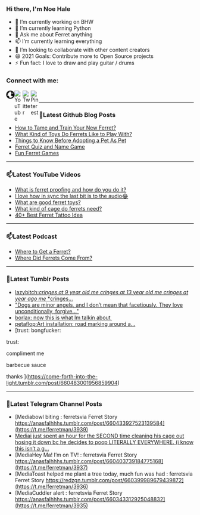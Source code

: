 ### Hi there, I'm Noe Hale

- 🔭 I’m currently working on BHW
- 🌱 I’m currently learning Python
- 💬 Ask me about Ferret anything
- 📫 I’m currently learning everything
- 🔭 I’m looking to collaborate with other content creators
- 😄 2021 Goals: Contribute more to Open Source projects
- ⚡ Fun fact: I love to draw and play guitar / drums

### Connect with me:

[<img align="left" alt="ferretvoice.com" width="22px" src="https://raw.githubusercontent.com/iconic/open-iconic/master/svg/globe.svg" />](https://ferretvoice.com)
[<img align="left" alt="YouTube" width="22px" src="https://cdn.jsdelivr.net/npm/simple-icons@v3/icons/youtube.svg" />](https://www.youtube.com/channel/UCk665XTfaMLVwFVWUmgnDiw)
[<img align="left" alt="Twitter" width="22px" src="https://cdn.jsdelivr.net/npm/simple-icons@v3/icons/twitter.svg" />](https://twitter.com/voiceferret)
[<img align="left" alt="Pinterest" width="22px" src="https://cdn.jsdelivr.net/npm/simple-icons@v3/icons/pinterest.svg" />](https://www.pinterest.com/voiceferret/)

<br />

---
### 🔭Latest Github Blog Posts
<!-- GITHUB:START -->
- [How to Tame and Train Your New Ferret?](http://noehale.github.io/how-to-tame-and-train-your-new-ferret/)
- [What Kind of Toys Do Ferrets Like to Play With?](http://noehale.github.io/what-kind-of-toys-do-ferrets-like-to-play-with/)
- [Things to Know Before Adopting a Pet As Pet](http://noehale.github.io/things-to-know-before-adopting-a-pet-as-pet/)
- [Ferret Quiz and Name Game](http://noehale.github.io/ferret-quiz/)
- [Fun Ferret Games](http://noehale.github.io/fun-ferret-games/)
<!-- GITHUB:END -->
---
### 📫Latest YouTube Videos

<!-- YOUTUBE:START -->
- [What is ferret proofing and how do you do it?](https://www.youtube.com/watch?v=81Syh_DJBQQ)
- [I love how in sync the last bit is to the audio😂](https://www.youtube.com/watch?v=WHBeGHwSlGY)
- [What are good ferret toys?](https://www.youtube.com/watch?v=tPxRilBzc0s)
- [What kind of cage do ferrets need?](https://www.youtube.com/watch?v=xzz6hC3sR5A)
- [40+ Best Ferret Tattoo Idea](https://www.youtube.com/watch?v=KIKqduR6Xcs)
<!-- YOUTUBE:END -->

---
### 📫Latest Podcast

<!-- PODCAST:START -->
- [Where to Get a Ferret?](https://anchor.fm/ferretvoice/episodes/Where-to-Get-a-Ferret-erurfu)
- [Where Did Ferrets Come From?](https://anchor.fm/ferretvoice/episodes/Where-Did-Ferrets-Come-From-eruq8g)
<!-- PODCAST:END -->
---
### 📝Latest Tumblr Posts

<!-- TUMBLR:START -->
- [lazybitch:*cringes at 9 year old me*
*cringes at 13 year old me*
*cringes at year ago me*
*cringes...](https://come-forth-into-the-light.tumblr.com/post/660596322654633984)
- ["Dogs are minor angels, and I don’t mean that facetiously. They love unconditionally, forgive..."](https://come-forth-into-the-light.tumblr.com/post/660573634201534464)
- [borlax:
now this is what Im talkin about 
](https://come-forth-into-the-light.tumblr.com/post/660528321373798400)
- [petaflop:Art installation: road marking around a...](https://come-forth-into-the-light.tumblr.com/post/660505698416869376)
- [trust:
bongfucker:

trust:

compliment me

barbecue sauce

thanks
](https://come-forth-into-the-light.tumblr.com/post/660483001956859904)
<!-- TUMBLR:END -->
---
### 📝Latest Telegram Channel Posts

<!-- TELEGRAM:START -->
- [Mediabowl biting : ferretsvia Ferret Story https://anasfalhhhs.tumblr.com/post/660433927523139584](https://t.me/ferretman/3939)
- [Mediai just spent an hour for the SECOND time cleaning his cage out hosing it down bc he decides to poop LITERALLY EVERYWHERE. (i know this isn’t a g...](https://t.me/ferretman/3938)
- [MediaHey Ma! I’m on TV! : ferretsvia Ferret Story https://anasfalhhhs.tumblr.com/post/660403739184775168](https://t.me/ferretman/3937)
- [MediaToast helped me plant a tree today, much fun was had : ferretsvia Ferret Story https://redzgn.tumblr.com/post/660399989679439872](https://t.me/ferretman/3936)
- [MediaCuddler alert : ferretsvia Ferret Story https://anasfalhhhs.tumblr.com/post/660343312925048832](https://t.me/ferretman/3935)
<!-- TELEGRAM:END -->
